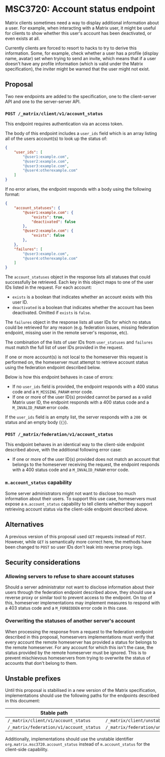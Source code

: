 # MSC3720: Account status endpoint

Matrix clients sometimes need a way to display additional information about a
user. For example, when interacting with a Matrix user, it might be useful for
clients to show whether this user's account has been deactivated, or even exists
at all.

Currently clients are forced to resort to hacks to try to derive this
information. Some, for example, check whether a user has a profile (display
name, avatar) set when trying to send an invite, which means that if a user
doesn't have any profile information (which is valid under the Matrix
specification), the inviter might be warned that the user might not exist.

## Proposal

Two new endpoints are added to the specification, one to the client-server API
and one to the server-server API.

### `POST /_matrix/client/v1/account_status`

This endpoint requires authentication via an access token.

The body of this endpoint includes a `user_ids` field which is an array listing
all of the users account(s) to look up the status of:

```json
{
    "user_ids": [
        "@user1:example.com",
        "@user2:example.com",
        "@user3:example.com",
        "@user4:otherexample.com"
    ]
}
```

If no error arises, the endpoint responds with a body using the following
format:

```json
{
    "account_statuses": {
        "@user1:example.com": {
            "exists": true,
            "deactivated": false
        },
        "@user2:example.com": {
            "exists": false
        },
    },
    "failures": [
        "@user3:example.com",
        "@user4:otherexample.com"
    ]
}
```

The `account_statuses` object in the response lists all statuses that could
successfully be retrieved. Each key in this object maps to one of the user IDs
listed in the request. For each account:

* `exists` is a boolean that indicates whether an account exists with this user
  ID.
* `deactivated` is a boolean that indicates whether the account has been
  deactivated. Omitted if `exists` is `false`.

The `failures` object in the response lists all user IDs for which no status
could be retrieved for any reason (e.g. federation issues, missing federation
endpoint, missing user in the remote server's response, etc).

The combination of the lists of user IDs from `user_statuses` and `failures`
must match the full list of user IDs provided in the request.

If one or more account(s) is not local to the homeserver this request is
performed on, the homeserver must attempt to retrieve account status using the
federation endpoint described below.

Below is how this endpoint behaves in case of errors:

* If no `user_ids` field is provided, the endpoint responds with a 400 status
  code and a `M_MISSING_PARAM` error code.
* If one or more of the user ID(s) provided cannot be parsed as a valid Matrix
  user ID, the endpoint responds with a 400 status code and a `M_INVALID_PARAM`
  error code.

If the `user_ids` field is an empty list, the server responds with a `200 OK`
status and an empty body (`{}`).

### `POST /_matrix/federation/v1/account_status`

This endpoint behaves in an identical way to the client-side endpoint described
above, with the additional following error case:

* If one or more of the user ID(s) provided does not match an account that
  belongs to the homeserver receiving the request, the endpoint responds with a
  400 status code and a `M_INVALID_PARAM` error code.

### `m.account_status` capability

Some server administrators might not want to disclose too much information about
their users. To support this use case, homeservers must expose a
`m.account_status` capability to tell clients whether they support retrieving
account status via the client-side endpoint described above.

## Alternatives

A previous version of this proposal used `GET` requests instead of `POST`.
However, while `GET` is semantically more correct here, the methods have been
changed to `POST` so user IDs don't leak into reverse proxy logs.

## Security considerations

### Allowing servers to refuse to share account statuses

Should a server administrator not want to disclose information about their users
through the federation endpoint described above, they should use a reverse proxy
or similar tool to prevent access to the endpoint. On top of this, homeserver
implementations may implement measures to respond with a 403 status code and a
`M_FORBIDDEN` error code in this case.

### Overwriting the statuses of another server's account

When processing the response from a request to the federation endpoint described
in this proposal, homeservers implementations must verify that every account the
remote homeserver has provided a status for belongs to the remote homeserver.
For any account for which this isn't the case, the status provided by the remote
homeserver must be ignored. This is to prevent mischievous homeservers from
trying to overwrite the status of accounts that don't belong to them.

## Unstable prefixes

Until this proposal is stabilised in a new version of the Matrix specification,
implementations should use the following paths for the endpoints described in
this document:

| Stable path                             | Unstable path                                                    |
|-----------------------------------------|------------------------------------------------------------------|
| `/_matrix/client/v1/account_status`     | `/_matrix/client/unstable/org.matrix.msc3720/account_status`     |
| `/_matrix/federation/v1/account_status` | `/_matrix/federation/unstable/org.matrix.msc3720/account_status` |

Additionally, implementations should use the unstable identifier
`org.matrix.msc3720.account_status` instead of `m.account_status` for the
client-side capability.
